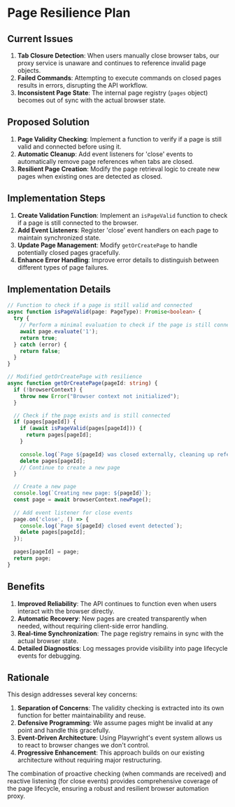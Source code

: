 # Page Resilience Plan

## Current Issues

1. **Tab Closure Detection**: When users manually close browser tabs, our proxy service is unaware and continues to reference invalid page objects.
2. **Failed Commands**: Attempting to execute commands on closed pages results in errors, disrupting the API workflow.
3. **Inconsistent Page State**: The internal page registry (`pages` object) becomes out of sync with the actual browser state.

## Proposed Solution

1. **Page Validity Checking**: Implement a function to verify if a page is still valid and connected before using it.
2. **Automatic Cleanup**: Add event listeners for 'close' events to automatically remove page references when tabs are closed.
3. **Resilient Page Creation**: Modify the page retrieval logic to create new pages when existing ones are detected as closed.

## Implementation Steps

1. **Create Validation Function**: Implement an `isPageValid` function to check if a page is still connected to the browser.
2. **Add Event Listeners**: Register 'close' event handlers on each page to maintain synchronized state.
3. **Update Page Management**: Modify `getOrCreatePage` to handle potentially closed pages gracefully.
4. **Enhance Error Handling**: Improve error details to distinguish between different types of page failures.

## Implementation Details

```typescript
// Function to check if a page is still valid and connected
async function isPageValid(page: PageType): Promise<boolean> {
  try {
    // Perform a minimal evaluation to check if the page is still connected
    await page.evaluate('1');
    return true;
  } catch (error) {
    return false;
  }
}

// Modified getOrCreatePage with resilience
async function getOrCreatePage(pageId: string) {
  if (!browserContext) {
    throw new Error("Browser context not initialized");
  }

  // Check if the page exists and is still connected
  if (pages[pageId]) {
    if (await isPageValid(pages[pageId])) {
      return pages[pageId];
    }
    
    console.log(`Page ${pageId} was closed externally, cleaning up reference`);
    delete pages[pageId];
    // Continue to create a new page
  }

  // Create a new page
  console.log(`Creating new page: ${pageId}`);
  const page = await browserContext.newPage();
  
  // Add event listener for close events
  page.on('close', () => {
    console.log(`Page ${pageId} closed event detected`);
    delete pages[pageId];
  });
  
  pages[pageId] = page;
  return page;
}
```

## Benefits

1. **Improved Reliability**: The API continues to function even when users interact with the browser directly.
2. **Automatic Recovery**: New pages are created transparently when needed, without requiring client-side error handling.
3. **Real-time Synchronization**: The page registry remains in sync with the actual browser state.
4. **Detailed Diagnostics**: Log messages provide visibility into page lifecycle events for debugging.

## Rationale

This design addresses several key concerns:

1. **Separation of Concerns**: The validity checking is extracted into its own function for better maintainability and reuse.
2. **Defensive Programming**: We assume pages might be invalid at any point and handle this gracefully.
3. **Event-Driven Architecture**: Using Playwright's event system allows us to react to browser changes we don't control.
4. **Progressive Enhancement**: This approach builds on our existing architecture without requiring major restructuring.

The combination of proactive checking (when commands are received) and reactive listening (for close events) provides comprehensive coverage of the page lifecycle, ensuring a robust and resilient browser automation proxy.
